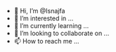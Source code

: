 - 👋 Hi, I’m @Isnajfa
- 👀 I’m interested in ...
- 🌱 I’m currently learning ...
- 💞️ I’m looking to collaborate on ...
- 📫 How to reach me ...

<!---
Isnajfa/Isnajfa is a ✨ special ✨ repository because its `README.md` (this file) appears on your GitHub profile.
You can click the Preview link to take a look at your changes.
--->
